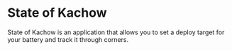 # State of Kachow
State of Kachow is an application that allows you to set a deploy target for your battery and track it through corners. 
